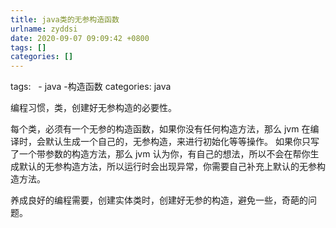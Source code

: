 ```yaml
---
title: java类的无参构造函数
urlname: zyddsi
date: 2020-09-07 09:09:42 +0800
tags: []
categories: []
---
```


tags:
  - java -构造函数
categories: java

编程习惯，类，创建好无参构造的必要性。

<!--more-->

每个类，必须有一个无参的构造函数，如果你没有任何构造方法，那么 jvm 在编译时，会默认生成一个自己的，无参构造，来进行初始化等等操作。
如果你只写了一个带参数的构造方法，那么 jvm 认为你，有自己的想法，所以不会在帮你生成默认的无参构造方法，所以运行时会出现异常，你需要自己补充上默认的无参构造方法。

养成良好的编程需要，创建实体类时，创建好无参的构造，避免一些，奇葩的问题。
